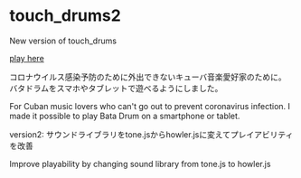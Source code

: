 # touch_drums2
New version of touch_drums

[play here](https://ryjkmr.github.io/touch_drums2/)

コロナウイルス感染予防のために外出できないキューバ音楽愛好家のために。
バタドラムをスマホやタブレットで遊べるようにしました。

For Cuban music lovers who can't go out to prevent coronavirus infection.
I made it possible to play Bata Drum on a smartphone or tablet.

version2:
サウンドライブラリをtone.jsからhowler.jsに変えてプレイアビリティを改善

Improve playability by changing sound library from tone.js to howler.js


